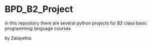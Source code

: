 # BPD_B2_Project
in this repository there are several python projects for B2 class basic programming language courses


by Zalayetha
